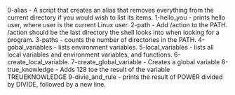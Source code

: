 0-alias - A script that creates an alias that removes everything from the current directory if you would wish to list its items.
1-hello_you - prints hello user, where user is the current Linux user.
2-path - Add /action to the PATH. /action should be the last directory the shell looks into when looking for a program.
3-paths - counts the number of directories in the PATH.
4-gobal_variables -  lists environment variables.
5-local_variables - lists all local variables and environment variables, and functions.
6-create_local_variable.
7-create_global_variable - Creates a global variable
8-true_knowledge - Adds 128 toe the result of the variable TREUEKNOWLEDGE
9-divie_and_rule - prints the result of POWER divided by DIVIDE, followed by a new line.
